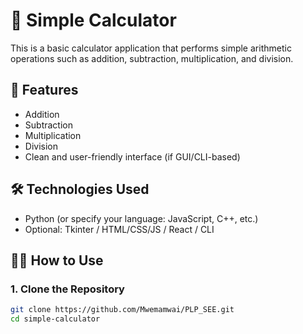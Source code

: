 # 🧮 Simple Calculator

This is a basic calculator application that performs simple arithmetic operations such as addition, subtraction, multiplication, and division.

## 🚀 Features

- Addition
- Subtraction
- Multiplication
- Division
- Clean and user-friendly interface (if GUI/CLI-based)

## 🛠️ Technologies Used

- Python (or specify your language: JavaScript, C++, etc.)
- Optional: Tkinter / HTML/CSS/JS / React / CLI

## 🧑‍💻 How to Use

### 1. Clone the Repository

```bash
git clone https://github.com/Mwemamwai/PLP_SEE.git
cd simple-calculator
